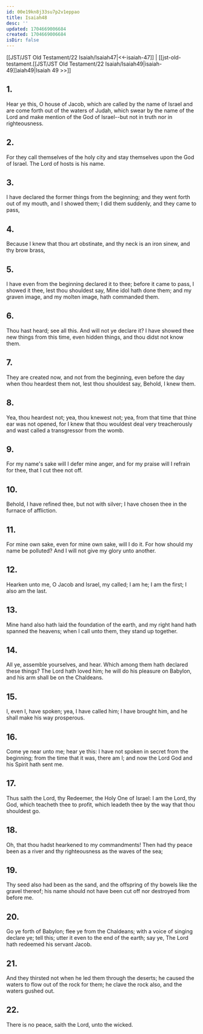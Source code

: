 ```yaml
---
id: 00e19kn8j33su7p2v1eppao
title: Isaiah48
desc: ''
updated: 1704669006684
created: 1704669006684
isDir: false
---
```

[[JST/JST Old Testament/22 Isaiah/Isaiah47|<<-isaiah-47]] | [[jst-old-testament.[[JST/JST Old Testament/22 Isaiah/Isaiah49|isaiah-49]]aiah49|Isaiah 49 >>]]
## 1.
Hear ye this, O house of Jacob, which are called by the name of Israel and are come forth out of the waters of Judah, which swear by the name of the Lord and make mention of the God of Israel\--but not in truth nor in righteousness.
## 2.
For they call themselves of the holy city and stay themselves upon the God of Israel. The Lord of hosts is his name.
## 3.
I have declared the former things from the beginning; and they went forth out of my mouth, and I showed them; I did them suddenly, and they came to pass,
## 4.
Because I knew that thou art obstinate, and thy neck is an iron sinew, and thy brow brass,
## 5.
I have even from the beginning declared it to thee; before it came to pass, I showed it thee, lest thou shouldest say, Mine idol hath done them; and my graven image, and my molten image, hath commanded them.
## 6.
Thou hast heard; see all this. And will not ye declare it? I have showed thee new things from this time, even hidden things, and thou didst not know them.
## 7.
They are created now, and not from the beginning, even before the day when thou heardest them not, lest thou shouldest say, Behold, I knew them.
## 8.
Yea, thou heardest not; yea, thou knewest not; yea, from that time that thine ear was not opened, for I knew that thou wouldest deal very treacherously and wast called a transgressor from the womb.
## 9.
For my name\'s sake will I defer mine anger, and for my praise will I refrain for thee, that I cut thee not off.
## 10.
Behold, I have refined thee, but not with silver; I have chosen thee in the furnace of affliction.
## 11.
For mine own sake, even for mine own sake, will I do it. For how should my name be polluted? And I will not give my glory unto another.
## 12.
Hearken unto me, O Jacob and Israel, my called; I am he; I am the first; I also am the last.
## 13.
Mine hand also hath laid the foundation of the earth, and my right hand hath spanned the heavens; when I call unto them, they stand up together.
## 14.
All ye, assemble yourselves, and hear. Which among them hath declared these things? The Lord hath loved him; he will do his pleasure on Babylon, and his arm shall be on the Chaldeans.
## 15.
I, even I, have spoken; yea, I have called him; I have brought him, and he shall make his way prosperous.
## 16.
Come ye near unto me; hear ye this: I have not spoken in secret from the beginning; from the time that it was, there am I; and now the Lord God and his Spirit hath sent me.
## 17.
Thus saith the Lord, thy Redeemer, the Holy One of Israel: I am the Lord, thy God, which teacheth thee to profit, which leadeth thee by the way that thou shouldest go.
## 18.
Oh, that thou hadst hearkened to my commandments! Then had thy peace been as a river and thy righteousness as the waves of the sea;
## 19.
Thy seed also had been as the sand, and the offspring of thy bowels like the gravel thereof; his name should not have been cut off nor destroyed from before me.
## 20.
Go ye forth of Babylon; flee ye from the Chaldeans; with a voice of singing declare ye; tell this; utter it even to the end of the earth; say ye, The Lord hath redeemed his servant Jacob.
## 21.
And they thirsted not when he led them through the deserts; he caused the waters to flow out of the rock for them; he clave the rock also, and the waters gushed out.
## 22.
There is no peace, saith the Lord, unto the wicked.

